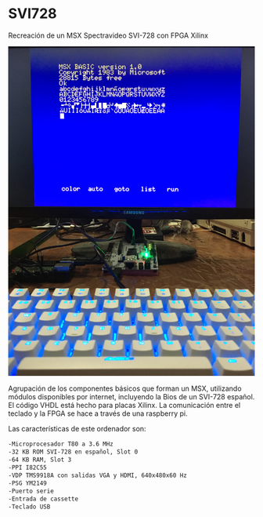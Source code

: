 # SVI728
Recreación de un MSX Spectravideo SVI-728 con FPGA Xilinx

![SVI728](/SVI728.jpg)

Agrupación de los componentes básicos que forman un MSX, utilizando módulos disponibles por internet, incluyendo la Bios de un SVI-728 español. El código VHDL está hecho para placas Xilinx. La comunicación entre el teclado y la FPGA se hace a través de una raspberry pi.

Las características de este ordenador son:

	-Microprocesador T80 a 3.6 MHz  
	-32 KB ROM SVI-728 en español, Slot 0  
	-64 KB RAM, Slot 3  
	-PPI I82C55  
	-VDP TMS9918A con salidas VGA y HDMI, 640x480x60 Hz  
	-PSG YM2149  
	-Puerto serie  
	-Entrada de cassette  
	-Teclado USB  
